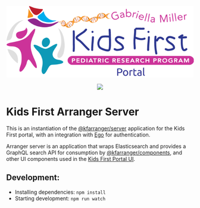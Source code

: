 <p align="center">
  <img src="docs/portal_logo.png" alt="Kids First Portal">
</p>
<p align="center">
  <a href="https://github.com/kids-first/kf-arranger/blob/master/LICENSE"><img src="https://img.shields.io/github/license/kids-first/kf-arranger.svg?style=for-the-badge"></a>
</p>

# Kids First Arranger Server

This is an instantiation of the [@kfarranger/server](https://github.com/kids-first/arranger/tree/master/modules/server) application for the Kids First portal, with an integration with [Ego](https://github.com/overture-stack/ego) for authentication.

Arranger server is an application that wraps Elasticsearch and provides a GraphQL search API for consumption by [@kfarranger/components](https://github.com/kids-first/arranger/tree/master/modules/components), and other UI components used in the [Kids First Portal UI](https://github.com/kids-first/kf-portal-ui).

## Development:

* Installing dependencies: `npm install`
* Starting development: `npm run watch`
